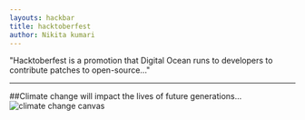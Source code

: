 ```yaml
---
layouts: hackbar
title: hacktoberfest
author: Nikita kumari
---
```


"Hacktoberfest is a promotion that Digital Ocean runs to developers to contribute patches to open-source..."

---
##Climate change will impact the lives of future generations...
![climate change canvas]({{{site.baseurl}}}/assets/images/Nikita_kumari.jpg)
